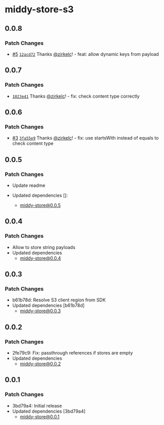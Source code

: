 # middy-store-s3

## 0.0.8

### Patch Changes

- [#5](https://github.com/zirkelc/middy-store/pull/5) [`12acd72`](https://github.com/zirkelc/middy-store/commit/12acd722985be49094cb74865d96e7cb76c537c3) Thanks [@zirkelc](https://github.com/zirkelc)! - feat: allow dynamic keys from payload

## 0.0.7

### Patch Changes

- [`1023e41`](https://github.com/zirkelc/middy-store/commit/1023e41ce765ed0f69e968595daeae0076e3bf06) Thanks [@zirkelc](https://github.com/zirkelc)! - fix: check content type correctly

## 0.0.6

### Patch Changes

- [#3](https://github.com/zirkelc/middy-store/pull/3) [`3fa55e9`](https://github.com/zirkelc/middy-store/commit/3fa55e921ecbcb12f75099ac03f9608ab77cf223) Thanks [@zirkelc](https://github.com/zirkelc)! - fix: use startsWith instead of equals to check content type

## 0.0.5

### Patch Changes

- Update readme

- Updated dependencies []:
  - middy-store@0.0.5

## 0.0.4

### Patch Changes

- Allow to store string payloads
- Updated dependencies
  - middy-store@0.0.4

## 0.0.3

### Patch Changes

- b61b78d: Resolve S3 client region from SDK
- Updated dependencies [b61b78d]
  - middy-store@0.0.3

## 0.0.2

### Patch Changes

- 2fe79c9: Fix: passthrough references if stores are empty
- Updated dependencies
  - middy-store@0.0.2

## 0.0.1

### Patch Changes

- 3bd79a4: Initial release
- Updated dependencies [3bd79a4]
  - middy-store@0.0.1
